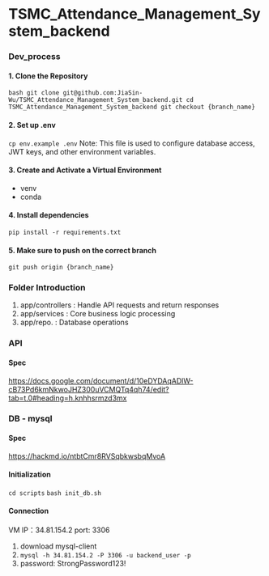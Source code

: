 # TSMC_Attendance_Management_System_backend
### Dev_process

#### 1. Clone the Repository
``bash
git clone git@github.com:JiaSin-Wu/TSMC_Attendance_Management_System_backend.git
cd TSMC_Attendance_Management_System_backend
git checkout {branch_name}``

#### 2. Set up .env
`cp env.example .env`
Note: This file is used to configure database access, JWT keys, and other environment variables.
#### 3. Create and Activate a Virtual Environment
- venv
- conda
#### 4. Install dependencies
`pip install -r requirements.txt`
#### 5. Make sure to push on the correct branch
`git push origin {branch_name}`
### Folder Introduction
1. app/controllers : Handle API requests and return responses
2. app/services : 	Core business logic processing
3. app/repo. : Database operations

### API
#### Spec
https://docs.google.com/document/d/10eDYDAqADlW-cB73Pd6kmNkwoJHZ300uVCMQTq4qh74/edit?tab=t.0#heading=h.knhhsrmzd3mx
### DB - mysql
#### Spec
https://hackmd.io/ntbtCmr8RVSqbkwsbqMvoA

#### Initialization
`cd scripts`
`bash init_db.sh`

#### Connection
VM IP：34.81.154.2
port: 3306
1. download mysql-client
2.  `mysql -h 34.81.154.2 -P 3306 -u backend_user -p`
3. password: StrongPassword123!
